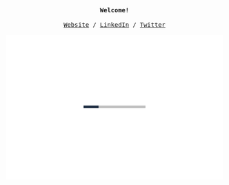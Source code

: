 <!-- <p align='center'> 
  <a href="https://www.linkedin.com/in/jithendray/" target="_blank"><img height="30" src="https://raw.githubusercontent.com/trinwin/trinwin/master/icons/linkedin.png?raw=true"></a>&nbsp;&nbsp;
  <a href="https://twitter.com/doomedripper" target="_blank"><img height="30" src="https://raw.githubusercontent.com/trinwin/trinwin/master/icons/twitter.png?raw=true"></a>&nbsp;&nbsp;
  <a href="https://open.spotify.com/user/bx1j9iim2qv6chih9x8lpiwd8" target="_blank"><img height="30" src="https://raw.githubusercontent.com/trinwin/trinwin/master/icons/spotify.png?raw=true"></a>&nbsp;&nbsp;

<div align="center">
<h3>🙋🏻 Jithendra Yenugula | 👨🏻‍💻 Data Engineer | 🌏 India </h3> 
</div>
</p>
 <br>
<div align="center">
  <img src="https://github.com/jithendray/jithendray/blob/main/img/graph.gif">
</div>  -->

<samp>
<h4 align="center">Welcome!</h4>
<p align="center">
  <a href="https://jithendray.github.io/" target="_blank">Website</a> /
  <a href="https://www.linkedin.com/in/jithendray/" target="_blank">LinkedIn</a> /
  <a href="https://twitter.com/doomedripper" target="_blank">Twitter</a>
  <br><br>
  <img src="https://github.com/jithendray/jithendray/blob/main/img/load.gif" />
</p>
<!-- <br>
  <b>curently:</b>
  <br>
  data engineer @ <a href="https://www.neenopal.com/" target="_blank">neenopal inc.</a>
  <br>  
  <b>previously:</b>
  <br>
  data scientist intern @ <a href="https://www.neenopal.com/" target="_blank">neenopal inc.</a>
  <br>
  research intern @ <a href="https://hci.iiita.ac.in/" target="_blank">hci lab @ iiita</a>
  <br>
  computer science undergrad @ <a href="http://cse.iiitdmj.ac.in/" target="_blank">iiitj</a> -->
<!-- <br>
<br>
<b>also available through:</b>
<br>
discord @ doomedripper#7018
<br>
lastfm @ [jithendray](https://www.last.fm/user/Jithendray) -->
</samp>
<!--
<br>
commenting LOL
-->